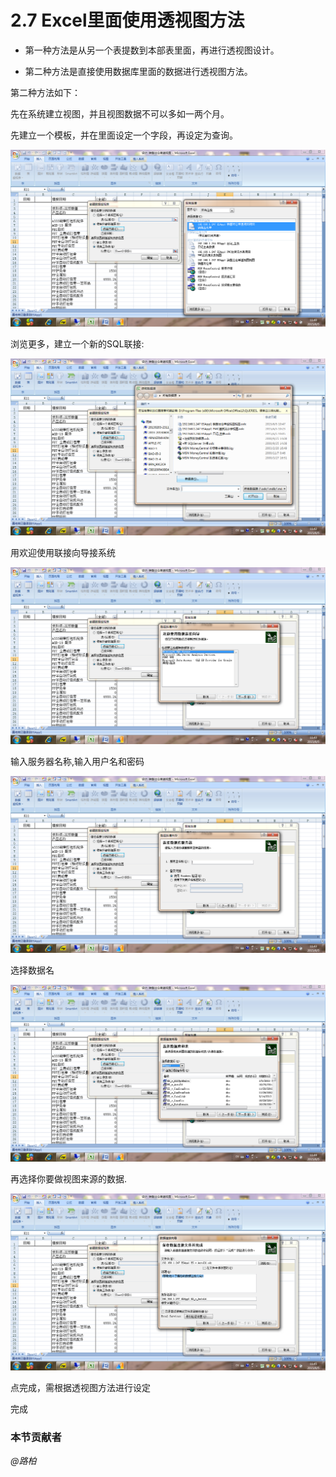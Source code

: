# 2.7 Excel里面使用透视图方法
* 第一种方法是从另一个表提数到本部表里面，再进行透视图设计。

* 第二种方法是直接使用数据库里面的数据进行透视图方法。

第二种方法如下：

先在系统建立视图，并且视图数据不可以多如一两个月。

先建立一个模板，并在里面设定一个字段，再设定为查询。

![](./2.7.1.png) 

浏览更多，建立一个新的SQL联接:

![](./2.7.2.png)
 
用欢迎使用联接向导接系统
 
![](./2.7.3.png)

输入服务器名称,输入用户名和密码

![](./2.7.4.png)

选择数据名

![](./2.7.5.png)
 
再选择你要做视图来源的数据.

![](./2.7.6.png)

点完成，需根据透视图方法进行设定

完成

### 本节贡献者
*@路柏*  
